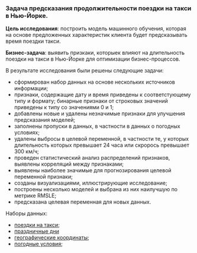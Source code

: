 ### Задача предсказания продолжительности поездки на такси в Нью-Йорке.

**Цель исследования**: построить модель машинного обучения, которая на основе предложенных характеристик клиента будет предсказывать время поездки такси.

**Бизнес-задача**: выявить призкаки, которыек влияют на длительность поездки на такси в Нью-Йорке для оптимизации бизнес-процессов.

В результате исследования были решены следующие задачи:
- сформирован набор данных на основе нескольких источников информации;
- признаки, содержащие дату и время приведены к соответстующему типу и формату; бинарные признаки от строковых значений приведены к типу со значениями 0 и 1;
- добавлены новые и удалены незначимые признаки для улучшения предсказания моделей;
- заполнены пропуски в данных, в частности в данных о погодных условиях;
- удалены выбросы в целевой переменной, в частности те, у которых длительность которых превышает 24 часа или скрорось превышает 300 км/ч;
- проведен статистический анализ распределений признаков, выявлены корреляций между признаками;
- выявлены наиболее значимые для прогнозирования целевой переменной признаки;
- созданы визуализациями, иллюстрирующие исследование;
- построены несколько моделей и выбрана из них наилучшую по метрике RMSLE;
- предсказана целевая переменная для новых данных.

Наборы данных:
- [поездки на такси](docs/TRIPS.md);
- [праздничные дни](docs/HOLIDAYS.md)
- [географические координаты](docs/OSRM.md);
- [погодные условия](docs/WEATHER.md);